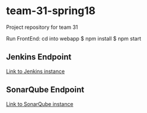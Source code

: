 # team-31-spring18
Project repository for team 31

Run FrontEnd:
cd into webapp
$ npm install
$ npm start

## Jenkins Endpoint
[Link to Jenkins instance](http://ec2-18-219-109-43.us-east-2.compute.amazonaws.com:8080)

## SonarQube Endpoint
[Link to SonarQube instance](http://ec2-18-220-143-170.us-east-2.compute.amazonaws.com:9000)

